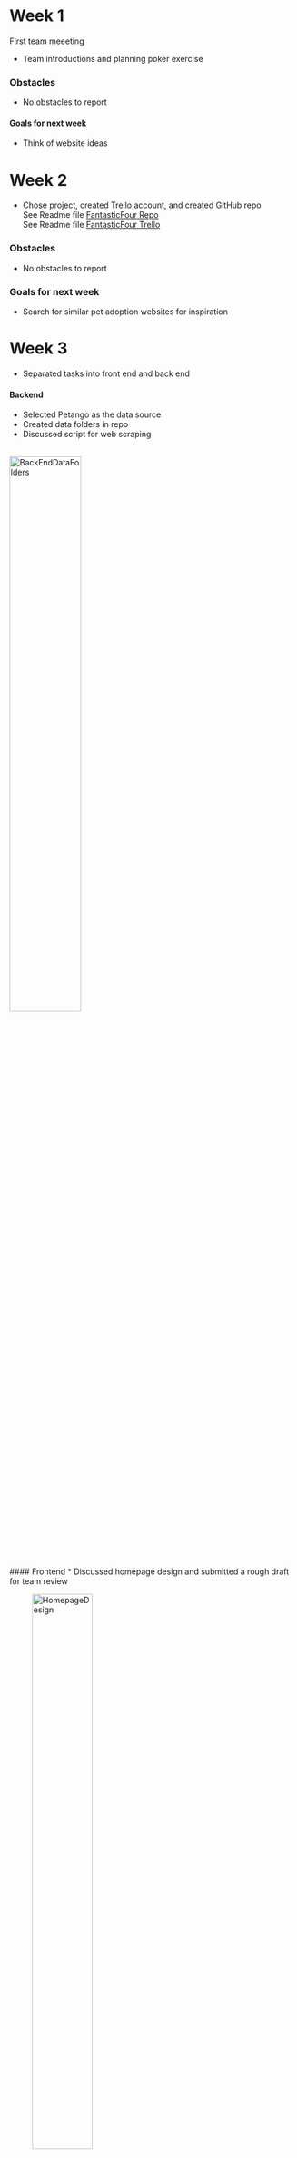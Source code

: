 # Week 1
First team meeeting
* Team introductions and planning poker exercise

### Obstacles
* No obstacles to report

#### Goals for next week
* Think of website ideas

# Week 2
* Chose project, created Trello account, and created GitHub repo
<br> See Readme file [FantasticFour Repo](https://github.com/Fantastic4Project3308/PetRescue)
<br> See Readme file [FantasticFour Trello](https://trello.com/w/fantasticfour82)

### Obstacles
* No obstacles to report

### Goals for next week
* Search for similar pet adoption websites for inspiration

# Week 3
* Separated tasks into front end and back end

#### Backend
* Selected Petango as the data source
* Created data folders in repo
* Discussed script for web scraping
<br>
<img src="BackEndDataFolders.png" alt="BackEndDataFolders" WIDTH=50% ALIGH="LEFT"/>
<br>
#### Frontend
* Discussed homepage design and submitted a rough draft for team review
<br>
<figure width=100%>
<img src="HomepageDesign.png" alt="HomepageDesign" WIDTH=50%/></figure>
<br>
<figure width=100%></figure>
### Obstacles
* Seattle Humane website had latency issues with loading pet information which causes us to lose html text we scraped. The work around was switching to Petango.com for our data source.
* Frontend didn't have obstacles this week

### Goals for next week
* Create scripts for webscrapping
* Work on a listing of possible web pages based on research from other pet adoption websites

# Week 4
* Continued working on website design and website scrapping script
#### Backend
* Completed 3 scripts to scrape Petango
<figure width=100%>
<img src="WebScraping.png" alt="WebScraping" WIDTH=50%/></figure>
<figure width=100%></figure>

* Stored HTML website data in dog directory. Screen shot below shows a sample of the website HTML files collected.
<figure width=100%>
<img src="AttributeHTML.png" alt="AttributeHTML" WIDTH=50%/></figure>
<br>
<figure width=100%></figure>

#### Frontend
* Created a listing of possible webpages that we'll discuss with the rest of the team during our stand up meeting 3/2. 
<figure width=100%>
<img src="WebpageIdeas.png" alt="WebpageIdeas" WIDTH=50%/></figure>
<br>
<figure width=100%></figure>
### Obstacles
#### Backend
* Backend didn't have obstacles this week

#### Frontend
* We'll need to consider what data is available and if the webpages are feasible.

### Goals for next week
#### Backend
* Create script to cycle through html files and use pet attributes script to generate attribute files for each animal
* Work with front end to finalize attributes list and complete final edits to web scrapping script

#### Frontend
* Continue designing webpages and how to hyperlink them together (use wix.com if possible)
* Work toward completion of milestone 4
* 


# Week 5
#### Backend
* Created data from cat and dog html and generated ~ 50 files in cat and dog data folders

#### Frontend
* Created a layout design on wix as inspiration
* Created mock up of webpages: home, dog, cat, about us, animal bio, buttons, animal adoption form, and how these pages and buttons would link together
* Worked on project milestone 4 and created parameters for pages
<br>
<img src="Wk5_FrontEnd.png" alt="Wk5FrontEnd" WIDTH=50% ALIGH="LEFT"/>
<br>
<br>

#### Goals for next week
* Finalize sprint
* Discuss next sprint goals for the following week

### Obstacles
* Front and backend did not experience obstacles this week

# Week 6 (Start of new Sprint)
Sprint was finalized and milestone 4 was completed. 

This week, we discussed milestone 5 and decided that it will be completed during our 4/5 meeting as a team.

We also discussed what we'd like to accomplish during this new sprint as detailed below. We expect to have this sprint completed by 4/7.
#### Frontend
* Create css and HTML pages. We split this task up between team members to allow for full team participation.
<br>
<img src="Wk6_FrontEnd.png" alt="Wk6FrontEnd" WIDTH=50% ALIGH="LEFT"/>
<br>
<br>
#### Backend
* Create files to rrender web pages with flask.
<br>
<img src="Wk6_BackEnd.png" alt="Wk6BackEnd" WIDTH=50% ALIGH="LEFT"/>
<br>
<br>

#### Goals for next week
* Continue working on current sprint

### Obstacles
* Frontend and backend did not experience obstacles this week

# Week 7
#### Frontend
* Completed/ work-in-progress html pages of Homepage, AdaptionForm, AboutUs, CatPage, and DogPage
* Discussed how html, css, and javascript files would be structured for the website.
<br>
<img src="Wk7_FrontEnd.png" alt="Wk7FrontEnd" WIDTH=50% ALIGH="LEFT"/>
<br>

#### Backend
* Continue working on current sprint.
* Created Furever.py file and necessary routes.
<br>
<img src="Wk7_BackEnd.png" alt="Wk7BackEnd" WIDTH=50% ALIGH="LEFT"/>
<br>
<br>

#### Goals for next week
* Discuss and complete Milestone 5 on Wednesday April 5th
* Continue working on the html drafts and backend
* Work together on css and other files on April 7th 2023.

### Obstacles
* Front and backend did not experience obstacles this week

# Week 8
#### Frontend
* Worked on the css themes/styles that applies to webpages.
<br>
<img src="Wk8_FrontEnd.jpg" alt="Wk8FrontEnd" WIDTH=50% ALIGH="LEFT"/>
<br>
<br>

#### Backend
* Completed:
<br>
<img src="Wk8_BackEnd.jpg" alt="Wk8BackEnd" WIDTH=50% ALIGH="LEFT"/>

* Milestone 5 was completed
<img src="sql_design.JPG" alt="Milestone 5" WIDTH=50% ALIGH="LEFT"/>
<br>
<br>

#### Goals for next week
* 4/7 - everyone will work on their individual webpages. We need to match the style to the template.html and add a link to the style.css file. Let team know when completed so Zack can do a final check. Complete this portion by 4/12. This will be the end of sprint 2.
* If there's time, Zack will work on Javascript to test button functionality.
* We'll start sprint 3 as a team during our 4/13 zoom meeting.

### Obstacles
* Try to figure out how to link the webpage through the `<a>` tag.
* Try to fit the image inside the div.

# Week 9 (Start of Sprint 3)
***Going forward, the team will meet twice of week to complete project by 4/28
#### Frontend
* Completed rework of individual webpages. Style now matches template. Pages that did not fit the template were styled individually for better readibility

#### Backend
* Coded as a team and figured out how to render data pulled from SQL onto Webpage. Brittany will finish this up.

#### Goals for next week
<br>
<img src="Wk9_BackEnd.png" alt="Wk9BackEnd" WIDTH=50% ALIGH="LEFT"/>
Push to get these items done by Wednesday meeting. We'll decide what to do next on Wednesday.

### Obstacles
#### Frontend
Zack - reasearch why the css is not rendering when we run webpage with Flask. It renders find when we use HTML viewer.

#### Backend
No obstacles this week.

# Week 10 (Start of Sprint 3)
## Meeting 1 Wednesday 4/19
#### Frontend
<br>
<img src="Wk10_FrontEnd.png" alt="Wk10FrontEnd" WIDTH=50% ALIGH="LEFT"/>
* Updated to create userinformation.html with user's inputs using GET and POST method
* Edited adoption form questionnaire to align with database terms
* Made sure buttons that link to other pages are functioning

#### Backend
* Rendered data pulled from SQL onto Webpage
* Testing functions created and completed for database table content and data types 
* Created route '/contact' to to capture data from adoption form once form 
<br>
<img src="Wk10_BackEnd.png" alt="Wk10BackEnd" WIDTH=50% ALIGH="LEFT"/>
#### Goals for next week
* Add animal ID to pull down list 
* Add mailto on adaptionform the page
* Complete all drop down selections for cat and dog search pages so that it can load animal based on preferences
* Complete query testing 
* Deploy Flask app

### Obstacles
#### Frontend
* Zack- make sure selections render correct cat and dogs

#### Backend
* Mayumi- making adoption form table information render dynamic
* Mayra- how to approach further query testing 


